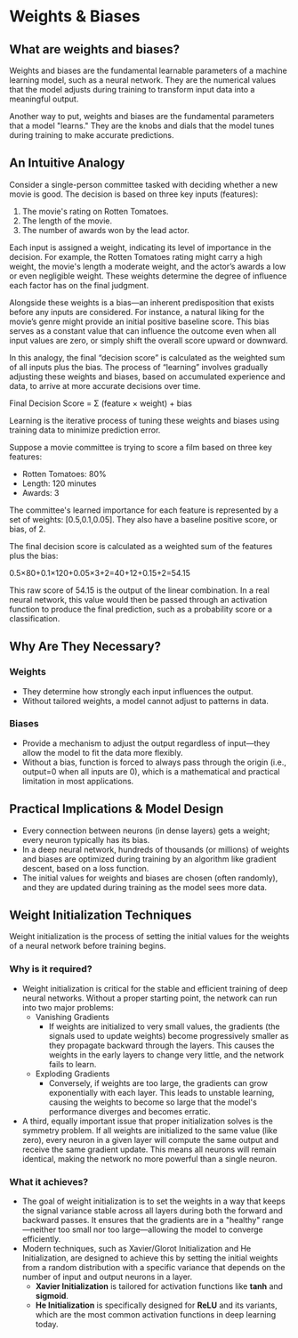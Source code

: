 # Weights & Biases


## What are weights and biases?
Weights and biases are the fundamental learnable parameters of a machine learning model, such as a neural network. They are the numerical values that the model adjusts during training to transform input data into a meaningful output.

Another way to put, weights and biases are the fundamental parameters that a model "learns." They are the knobs and dials that the model tunes during training to make accurate predictions.


## An Intuitive Analogy
Consider a single-person committee tasked with deciding whether a new movie is good. The decision is based on three key inputs (features):

1. The movie's rating on Rotten Tomatoes.
2. The length of the movie.
3. The number of awards won by the lead actor.

Each input is assigned a weight, indicating its level of importance in the decision. For example, the Rotten Tomatoes rating might carry a high weight, the movie's length a moderate weight, and the actor’s awards a low or even negligible weight. These weights determine the degree of influence each factor has on the final judgment.

Alongside these weights is a bias—an inherent predisposition that exists before any inputs are considered. For instance, a natural liking for the movie’s genre might provide an initial positive baseline score. This bias serves as a constant value that can influence the outcome even when all input values are zero, or simply shift the overall score upward or downward.

In this analogy, the final “decision score” is calculated as the weighted sum of all inputs plus the bias. The process of “learning” involves gradually adjusting these weights and biases, based on accumulated experience and data, to arrive at more accurate decisions over time.

Final Decision Score = Σ (feature × weight) + bias

Learning is the iterative process of tuning these weights and biases using training data to minimize prediction error.

Suppose a movie committee is trying to score a film based on three key features:

- Rotten Tomatoes: 80%
- Length: 120 minutes
- Awards: 3

The committee's learned importance for each feature is represented by a set of weights: [0.5,0.1,0.05]. They also have a baseline positive score, or bias, of 2.

The final decision score is calculated as a weighted sum of the features plus the bias:

0.5×80+0.1×120+0.05×3+2=40+12+0.15+2=54.15

This raw score of 54.15 is the output of the linear combination. In a real neural network, this value would then be passed through an activation function to produce the final prediction, such as a probability score or a classification.


## Why Are They Necessary?
### Weights
- They determine how strongly each input influences the output.
- Without tailored weights, a model cannot adjust to patterns in data.

### Biases
- Provide a mechanism to adjust the output regardless of input—they allow the model to fit the data more flexibly.
- Without a bias, function is forced to always pass through the origin (i.e., output=0 when all inputs are 0), which is a mathematical and practical limitation in most applications.


## Practical Implications & Model Design
- Every connection between neurons (in dense layers) gets a weight; every neuron typically has its bias.
- In a deep neural network, hundreds of thousands (or millions) of weights and biases are optimized during training by an algorithm like gradient descent, based on a loss function.
- The initial values for weights and biases are chosen (often randomly), and they are updated during training as the model sees more data.


## Weight Initialization Techniques
Weight initialization is the process of setting the initial values for the weights of a neural network before training begins.

### Why is it required?
- Weight initialization is critical for the stable and efficient training of deep neural networks. Without a proper starting point, the network can run into two major problems:
    - Vanishing Gradients
        - If weights are initialized to very small values, the gradients (the signals used to update weights) become progressively smaller as they propagate backward through the layers. This causes the weights in the early layers to change very little, and the network fails to learn.
    - Exploding Gradients
        - Conversely, if weights are too large, the gradients can grow exponentially with each layer. This leads to unstable learning, causing the weights to become so large that the model's performance diverges and becomes erratic.
- A third, equally important issue that proper initialization solves is the symmetry problem. If all weights are initialized to the same value (like zero), every neuron in a given layer will compute the same output and receive the same gradient update. This means all neurons will remain identical, making the network no more powerful than a single neuron.

### What it achieves?
- The goal of weight initialization is to set the weights in a way that keeps the signal variance stable across all layers during both the forward and backward passes. It ensures that the gradients are in a "healthy" range—neither too small nor too large—allowing the model to converge efficiently.
- Modern techniques, such as Xavier/Glorot Initialization and He Initialization, are designed to achieve this by setting the initial weights from a random distribution with a specific variance that depends on the number of input and output neurons in a layer.
    - **Xavier Initialization** is tailored for activation functions like **tanh** and **sigmoid**.
    - **He Initialization** is specifically designed for **ReLU** and its variants, which are the most common activation functions in deep learning today.

